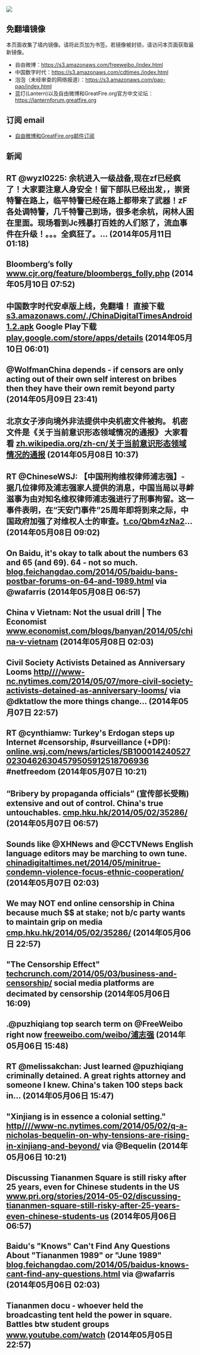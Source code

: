 <img src="https://raw.githubusercontent.com/greatfire/z/master/logos.gif" />

## 免翻墙镜像
本页面收集了墙内镜像。请将此页加为书签。若镜像被封锁，请访问本页面获取最新镜像。
* 自由微博：https://s3.amazonaws.com/freeweibo./index.html
* 中国数字时代：https://s3.amazonaws.com/cdtimes./index.html
* 泡泡（未经审查的网络报道）：https://s3.amazonaws.com/pao-pao/index.html
* 蓝灯(Lantern)以及自由微博和GreatFire.org官方中文论坛：https://lanternforum.greatfire.org

## 订阅 email
* <a href="https://greatfire.us7.list-manage.com/subscribe?u=854fca58782082e0cbdf204a0&id=c78949b93c">自由微博和GreatFire.org邮件订阅</a>
		
## 新闻
RT @wyzl0225: 余杭进入一级战备,现在zf已经疯了！大家要注意人身安全！留下部队已经出发，，崇贤特警在路上，临平特警已经在路上都带来了武器！zF各处调特警，几千特警己到场，很多老余杭，闲林人困在里面。现场看到Jc残暴打百姓的人们怒了，流血事件在升级！。。。全疯狂了。… (2014年05月11日 01:18)
 ---
Bloomberg’s folly <a href="http://www.cjr.org/feature/bloombergs_folly.php">www.cjr.org/feature/bloombergs_folly.php</a> (2014年05月10日 07:52)
 ---
中国数字时代安卓版上线，免翻墙！ 直接下载 <a href="https://s3.amazonaws.com/_._/ChinaDigitalTimesAndroid1.2.apk">s3.amazonaws.com/_._/ChinaDigitalTimesAndroid1.2.apk</a> Google Play下载 <a href="https://play.google.com/store/apps/details?id=org.greatfire.cdt">play.google.com/store/apps/details</a> (2014年05月10日 06:01)
 ---
@WolfmanChina depends - if censors are only acting out of their own self interest on bribes then they have their own remit beyond party (2014年05月09日 23:41)
 ---
北京女子涉向境外非法提供中央机密文件被拘。 机密文件是《关于当前意识形态领域情况的通报》 大家看看 <a href="https://zh.wikipedia.org/zh-cn/%E5%85%B3%E4%BA%8E%E5%BD%93%E5%89%8D%E6%84%8F%E8%AF%86%E5%BD%A2%E6%80%81%E9%A2%86%E5%9F%9F%E6%83%85%E5%86%B5%E7%9A%84%E9%80%9A%E6%8A%A5">zh.wikipedia.org/zh-cn/关于当前意识形态领域情况的通报</a> (2014年05月08日 10:37)
 ---
RT @ChineseWSJ: 【中国刑拘维权律师浦志强】- 据几位律师及浦志强家人提供的消息，中国当局以寻衅滋事为由对知名维权律师浦志强进行了刑事拘留。这一事件表明，在“天安门事件”25周年即将到来之际，中国政府加强了对维权人士的审查。<a href="http://t.co/Qbm4zNa2">t.co/Qbm4zNa2</a>… (2014年05月08日 09:02)
 ---
On Baidu, it's okay to talk about the numbers 63 and 65 (and 69). 64 - not so much. <a href="http://blog.feichangdao.com/2014/05/baidu-bans-postbar-forums-on-64-and-1989.html">blog.feichangdao.com/2014/05/baidu-bans-postbar-forums-on-64-and-1989.html</a> via @wafarris (2014年05月08日 06:57)
 ---
China v Vietnam: Not the usual drill | The Economist <a href="http://www.economist.com/blogs/banyan/2014/05/china-v-vietnam">www.economist.com/blogs/banyan/2014/05/china-v-vietnam</a> (2014年05月08日 02:03)
 ---
Civil Society Activists Detained as Anniversary Looms <a href="HTTP://http:////www-nc.nytimes.com/2014/05/07/more-civil-society-activists-detained-as-anniversary-looms/?=_php=true&_type=blogs&_php=true&_type=blogs&_php=true&_type=blogs&_php=true&_type=blogs&_php=true&_type=blogs&_php=true&_type=blogs&_php=true&_type=blogs&_r=6&">http////www-nc.nytimes.com/2014/05/07/more-civil-society-activists-detained-as-anniversary-looms/</a> via @dktatlow the more things change... (2014年05月07日 22:57)
 ---
RT @cynthiamw: Turkey's Erdogan steps up Internet #censorship, #surveillance (+DPI): <a href="http://online.wsj.com/news/articles/SB10001424052702304626304579505912518706936?mod=WSJ_hp_RightTopStories&mg=reno64-wsj&utm_content=buffer78f38&utm_medium=social&utm_source=twitter.com&utm_campaign=buffer#">online.wsj.com/news/articles/SB10001424052702304626304579505912518706936</a> #netfreedom (2014年05月07日 10:21)
 ---
“Bribery by propaganda officials” (宣传部长受贿) extensive and out of control. China's true untouchables. <a href="http://cmp.hku.hk/2014/05/02/35286/">cmp.hku.hk/2014/05/02/35286/</a> (2014年05月07日 06:57)
 ---
Sounds like @XHNews and @CCTVNews English language editors may be marching to own tune.    <a href="http://chinadigitaltimes.net/2014/05/minitrue-condemn-violence-focus-ethnic-cooperation/#.U2dIIcY4YKQ.twitter">chinadigitaltimes.net/2014/05/minitrue-condemn-violence-focus-ethnic-cooperation/</a> (2014年05月07日 02:03)
 ---
We may NOT end online censorship in China because much $$ at stake; not b/c party wants to maintain grip on media <a href="http://cmp.hku.hk/2014/05/02/35286/">cmp.hku.hk/2014/05/02/35286/</a> (2014年05月06日 22:57)
 ---
"The Censorship Effect" <a href="http://techcrunch.com/2014/05/03/business-and-censorship/?utm_content=buffer2a6b6&utm_medium=social&utm_source=twitter.com&utm_campaign=buffer">techcrunch.com/2014/05/03/business-and-censorship/</a> social media platforms are decimated by censorship (2014年05月06日 16:09)
 ---
.@puzhiqiang top search term on @FreeWeibo right now <a href="https://freeweibo.com/weibo/%E6%B5%A6%E5%BF%97%E5%BC%BA?censored">freeweibo.com/weibo/浦志强</a> (2014年05月06日 15:48)
 ---
RT @melissakchan: Just learned @puzhiqiang criminally detained. A great rights attorney and someone I knew. China's taken 100 steps back in… (2014年05月06日 15:47)
 ---
"Xinjiang is in essence a colonial setting." <a href="HTTP://http:////www-nc.nytimes.com/2014/05/02/q-a-nicholas-bequelin-on-why-tensions-are-rising-in-xinjiang-and-beyond/?=_php=true&_type=blogs&_php=true&_type=blogs&_php=true&_type=blogs&_php=true&_type=blogs&_php=true&_type=blogs&_php=true&_type=blogs&_php=true&_type=blogs&_r=6&">http////www-nc.nytimes.com/2014/05/02/q-a-nicholas-bequelin-on-why-tensions-are-rising-in-xinjiang-and-beyond/</a> via @Bequelin (2014年05月06日 10:21)
 ---
Discussing Tiananmen Square is still risky after 25 years, even for Chinese students in the US <a href="http://www.pri.org/stories/2014-05-02/discussing-tiananmen-square-still-risky-after-25-years-even-chinese-students-us">www.pri.org/stories/2014-05-02/discussing-tiananmen-square-still-risky-after-25-years-even-chinese-students-us</a> (2014年05月06日 06:57)
 ---
Baidu's "Knows" Can't Find Any Questions About "Tiananmen 1989" or "June 1989" <a href="http://blog.feichangdao.com/2014/05/baidus-knows-cant-find-any-questions.html">blog.feichangdao.com/2014/05/baidus-knows-cant-find-any-questions.html</a> via @wafarris (2014年05月06日 02:03)
 ---
Tiananmen docu - whoever held the broadcasting tent held the power in square. Battles btw student groups <a href="http://www.youtube.com/watch?v=AGnu_HwqAfs&feature=youtu.be&t=7m47s">www.youtube.com/watch</a> (2014年05月05日 22:57)
 ---
